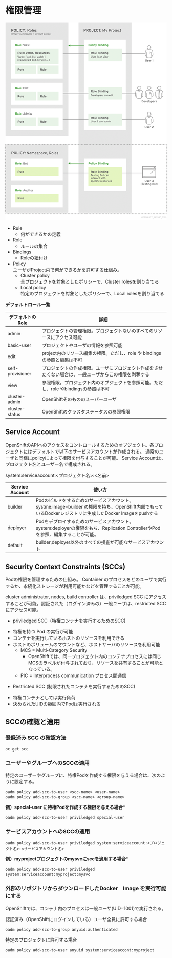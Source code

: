# 権限管理
![Role Bindings](./RoleBindings.png)

* Rule
  + 何ができるかの定義
* Role
  + ルールの集合
* Bindings
  + Roleの紐付け
* Policy  
  ユーザがProject内で何ができるかを許可する仕組み。
    + Cluster policy  
    全プロジェクトを対象としたポリシーで、Cluster rolesを割り当てる
    + Local policy  
    特定のプロジェクトを対象としたポリシーで、Local rolesを割り当てる

**デフォルトロール一覧**

|デフォルトのRole|詳細|
|---|---|
|admin|プロジェクトの管理権限。プロジェクトないのすべてのリソースにアクセス可能|
|basic-user|プロジェクトやユーザの情報を参照可能|
|edit|project内のリソース編集の権限。ただし、role や bindingsの参照と編集は不可|
|self-provisioner|プロジェクトの作成権限。ユーザにプロジェクト作成をさせたくない場合は、一般ユーザからこの権限を剥奪する|
|view|参照権限。プロジェクト内のオブジェクトを参照可能。ただし、role やbindingsの参照は不可|
|cluster-admin|OpenShiftそのもののスーパーユーザ|
|cluster-status|OpenShiftのクラスタステータスの参照権限|



## Service Account
OpenShiftのAPIへのアクセスをコントロールするためのオブジェクト。各プロジェクトにはデフォルトで以下のサービスアカウントが作成される。
通常のユーザと同様にpolicyによって権限を付与することが可能。
Service Accountは、プロジェクト名とユーザー名で構成される。

system:serviceaccount:<プロジェクト名>:<名前>


|Service Account|使い方|
|---|---|
|builder|Podのビルドをするためのサービスアカウント。systme:image-builder の権限を持ち、OpenShift内部でもっているDockerレジストリに生成したDocker Imageをpushする|
|deployer|Podをデプロイするためのサービスアカウント。system:deployerの権限をもち、Replication ControllerやPodを参照、編集することが可能。|
|default|builder,deployer以外のすべての捜査が可能なサービスアカウント|

## Security Context Constraints (SCCs)
Podの権限を管理するための仕組み。
Container のプロセスをどのユーザで実行するか、永続化ストレージが利用可能かなどを管理することが可能。

cluster administrator, nodes, build controller は、priviledged SCC にアクセスすることが可能。認証された（ログイン済みの）一般ユーザは、restricted SCC にアクセス可能。

* priviledged SCC（特権コンテナを実行するためのSCC)
 + 特権を持つ Pod の実行が可能
 + コンテナを実行しているホストのリソースを利用できる
 + ホストのボリュームのマウントなど、ホストサーバのリソースを利用可能
   - MCS = Multi-Category Security
     - OpenShiftでは、同一プロジェクト内のコンテナプロセスには同じMCSのラベルが付与されており、リソースを共有することが可能となっている。
   - PIC = Interprocess communication プロセス間通信
* Restricted SCC (制限されたコンテナを実行するためのSCC)
 + 特権コンテナとしては実行負荷
 + 決められたUIDの範囲内でPodは実行される


## SCCの確認と適用
### 登録済み SCC の確認方法
```
oc get scc
```

### ユーザーやグループへのSCCの適用
特定のユーザーやグループに、特権Podを作成する権限を与える場合は、次のように設定する。
```
oadm policy add-scc-to-user <scc-name> <user-name>
oadm policy add-scc-to-group <scc-name> <group-name>
```

**例）special-user に特権Podを作成する権限を与える場合***
```
oadm policy add-scc-to-user priviledged special-user
```

### サービスアカウントへのSCCの適用
```
oadm policy add-scc-to-user priviledged system:serviceaccount:<プロジェクト名>:<サービスアカウント名>
```

**例）myprojectプロジェクトのmysvcにsccを適用する場合***
```
oadm policy add-scc-to-user priviledged system:serviceaccount:myproject:mysvc
```

### 外部のリポジトリからダウンロードしたDocker　Image を実行可能にする

OpenShiftでは、コンテナ内のプロセスは一般ユーザ(UID=1001)で実行される。

認証済み（OpenShiftにログインしている）ユーザ全員に許可する場合

```
oadm policy add-scc-to-group anyuid:authenticated
```

特定のプロジェクトに許可する場合
```
oadm policy add-scc-to-user anyuid system:serviceaccont:myproject
```
